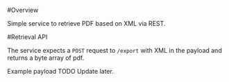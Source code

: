 #Overview

Simple service to retrieve PDF based on XML via REST.

#Retrieval API

The service expects a `POST` request to ```/export``` with XML in the payload and returns a byte array of pdf.

Example payload
TODO Update later.
